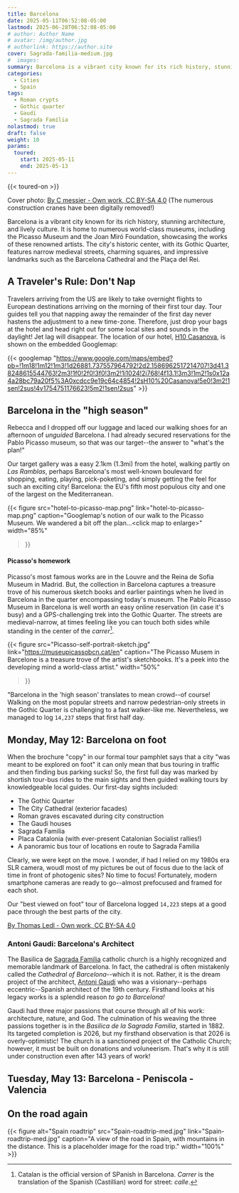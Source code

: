 ```yaml
---
title: Barcelona
date: 2025-05-11T06:52:08-05:00
lastmod: 2025-06-28T06:52:08-05:00
# author: Author Name
# avatar: /img/author.jpg
# authorlink: https://author.site
cover: Sagrada-familia-medium.jpg
#  images:
summary: Barcelona is a vibrant city known for its rich history, stunning architecture, and lively culture.
categories:
  - Cities
  - Spain
tags:
  - Roman crypts
  - Gothic quarter
  - Gaudí
  - Sagrada Família
nolastmod: true
draft: false
weight: 10
params:
  toured: 
    start: 2025-05-11
    end: 2025-05-13
---
```


{{< toured-on >}}

Cover photo: [By C messier - Own work, CC BY-SA 4.0](https://commons.wikimedia.org/w/index.php?curid=89888999) (The numerous construction cranes have been digitally removed!)

Barcelona is a vibrant city known for its rich history, stunning architecture, and lively culture. It is home to numerous world-class museums, including the Picasso Museum and the Joan Miró Foundation, showcasing the works of these renowned artists. The city's historic center, with its Gothic Quarter, features narrow medieval streets, charming squares, and impressive landmarks such as the Barcelona Cathedral and the Plaça del Rei.

## A Traveler's Rule: Don't Nap

Travelers arriving from the US are likely to take overnight flights to European destinations arriving on the morning of their first tour day. Tour guides tell you that napping away the remainder of the first day never hastens the adjustment to a new time-zone. Therefore, just drop your bags at the hotel and head right out for some local sites and sounds in the daylight! Jet lag will disappear. The location of our hotel, [H10 Casanova](https://maps.app.goo.gl/9KdhMajapr1dNEm86), is shown on the embedded Googlemap:

{{< googlemap "https://www.google.com/maps/embed?pb=!1m18!1m12!1m3!1d26881.737557964792!2d2.1586962517214707!3d41.38248615544763!2m3!1f0!2f0!3f0!3m2!1i1024!2i768!4f13.1!3m3!1m2!1s0x12a4a28bc79a20f5%3A0xcdcc9e19c64c4854!2sH10%20Casanova!5e0!3m2!1sen!2sus!4v1754751176623!5m2!1sen!2sus"  >}}

## Barcelona in the "high season"

Rebecca and I dropped off our luggage and laced our walking shoes for an afternoon of _unguided_ Barcelona. I had already secured reservations for the Pablo Picasso museum, so that was our target--the answer to  "what's the plan!" 

Our target gallery was a easy 2.1km (1.3mi) from the hotel, walking partly on _Las Ramblas_, perhaps Barcelona's most well-known boulevard for shopping, eating, playing, pick-poketing, and simply getting the feel for such an exciting city!
Barcelona: the EU's fifth most populous city and one of the largest on the Mediterranean. 

{{< figure src="hotel-to-picasso-map.png" link="hotel-to-picasso-map.png" caption="Googlemap's notion of our walk to the Picasso Museum. We wandered a bit off the plan...\<click map to enlarge\>" 
 width="85%"
 >}}

#### Picasso's homework

Picasso's most famous works are in the Louvre and the Reina de Sofia Museum in Madrid. But, the collection in Barcelona captures a treasure trove of his numerous sketch books and earlier paintings when he lived in Barcelona in the quarter encompassing today's museum. The Pablo Picasso Museum in Barcelona is well worth an easy online reservation (in case it's busy) and a GPS-challenging trek into the Gothic Quarter. The streets are medieval-narrow, at times feeling like you can touch both sides while standing in the center of the _carrer_[^1]. 

{{< figure 
  src="Picasso-self-portrait-sketch.jpg" link="https://museupicassobcn.cat/en" caption="The Picasso Musem in Barcelone is a treasure trove of the artist's sketchbooks. It's a peek into the developing mind a world-class artist." width="50%"
>}}


"Barcelona in the 'high season' translates to mean crowd--of course! Walking on the most popular streets and narrow pedestrian-only streets in the Gothic Quarter is challenging to a fast walker-like me. Nevertheless, we managed to log `14,237` steps that first half day. 

## Monday, May 12: Barcelona on foot

When the brochure "copy" in our formal tour pamphlet says that a city "was meant to be explored on foot" it can only mean that bus touring in traffic and then finding bus parking sucks! So, the first full day was marked by shortish tour-bus rides to the main sights and then guided walking tours by knowledgeable local guides. Our first-day sights included:

- The Gothic Quarter
- The City Cathedral (exterior facades)
- Roman graves escavated during city construction
- The Gaudi houses
- Sagrada Familia 
- Placa Catalonia (with ever-present Catalonian Socialist rallies!)
- A panoramic bus tour of locations en route to Sagrada Familia

Clearly, we were kept on the move. I wonder, if had I relied on my 1980s era SLR camera, woudl most of my pictures be out of focus due to the lack of time in front of photogenic sites? No time to focus! Fortunately, modern smartphone cameras are ready to go--almost prefocused and framed for each shot. 

Our "best viewed on foot" tour of Barcelona logged `14,223` steps at a good pace through the best parts of the city.





[By Thomas Ledl - Own work, CC BY-SA 4.0](https://commons.wikimedia.org/w/index.php?curid=70563074)

### Antoni Gaudi: Barcelona's Architect

The Basilica de [Sagrada Familia](https://en.wikipedia.org/wiki/Sagrada_Fam%C3%ADlia) catholic church is a highly recognized and memorable landmark of Barcelona. In fact, the cathedral is often mistakenly called the _Cathedral of Barcelona_--which it is not. Rather, it is the dream project of the architect, [Antoni Gaudi](https://en.wikipedia.org/wiki/Antoni_Gaud%C3%AD) who was a visionary--perhaps eccentric--Spanish architect of the 19th century. Firsthand looks at his legacy works is a splendid reason _to go to Barcelona!_

Gaudi had three major passions that course through all of his work: architecture, nature, and God. The culmination of his weaving the three passions together is in the _Basilica de la Sagrada Familia_, started in 1882. Its targeted completion is 2026, but my firsthand observation is that 2026 is overly-optimistic! The church is a sanctioned project of the Catholic Church; however, it must be built on donations and voluneerism. That's why it is still under construction even after 143 years of work! 





## Tuesday, May 13: Barcelona - Peniscola - Valencia



## On the road again

{{< figure alt="Spain roadtrip" src="Spain-roadtrip-med.jpg" link="Spain-roadtrip-med.jpg" caption="A view of the road in Spain, with mountains in the distance. This is a placeholder image for the road trip." width="100%" >}}




[^1]:Catalan is the official version of SPanish in Barcelona. _Carrer_ is the translation of the Spanish (Castillian) word for street: _calle_.
